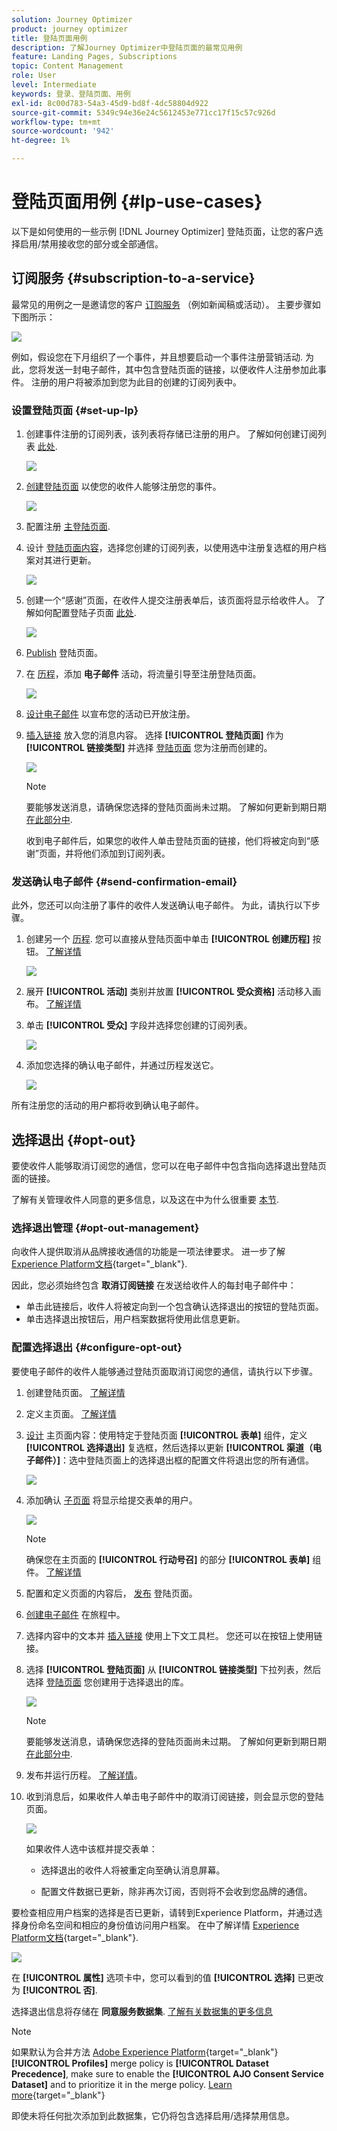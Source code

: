 ```yaml
---
solution: Journey Optimizer
product: journey optimizer
title: 登陆页面用例
description: 了解Journey Optimizer中登陆页面的最常见用例
feature: Landing Pages, Subscriptions
topic: Content Management
role: User
level: Intermediate
keywords: 登录、登陆页面、用例
exl-id: 8c00d783-54a3-45d9-bd8f-4dc58804d922
source-git-commit: 5349c94e36e24c5612453e771cc17f15c57c926d
workflow-type: tm+mt
source-wordcount: '942'
ht-degree: 1%

---
```


# 登陆页面用例 {#lp-use-cases}

以下是如何使用的一些示例 [!DNL Journey Optimizer] 登陆页面，让您的客户选择启用/禁用接收您的部分或全部通信。

## 订阅服务 {#subscription-to-a-service}

最常见的用例之一是邀请您的客户 [订购服务](subscription-list.md) （例如新闻稿或活动）。 主要步骤如下图所示：

![](assets/lp_subscription-uc.png)

例如，假设您在下月组织了一个事件，并且想要启动一个事件注册营销活动<!--to keep your customers that are interested updated on that event-->. 为此，您将发送一封电子邮件，其中包含登陆页面的链接，以便收件人注册参加此事件。 注册的用户将被添加到您为此目的创建的订阅列表中。

### 设置登陆页面 {#set-up-lp}

1. 创建事件注册的订阅列表，该列表将存储已注册的用户。 了解如何创建订阅列表 [此处](subscription-list.md#define-subscription-list).

   ![](assets/lp_subscription-uc-list.png)

1. [创建登陆页面](create-lp.md) 以使您的收件人能够注册您的事件。

   ![](assets/lp_create-lp-details.png)

1. 配置注册 [主登陆页面](create-lp.md#configure-primary-page).

1. 设计 [登陆页面内容](design-lp.md)，选择您创建的订阅列表，以使用选中注册复选框的用户档案对其进行更新。

   ![](assets/lp_subscription-uc-lp-list.png)

1. 创建一个“感谢”页面，在收件人提交注册表单后，该页面将显示给收件人。 了解如何配置登陆子页面 [此处](create-lp.md#configure-subpages).

   ![](assets/lp_subscription-uc-thanks.png)

1. [Publish](create-lp.md#publish) 登陆页面。

1. 在 [历程](../building-journeys/journey.md)，添加 **电子邮件** 活动，将流量引导至注册登陆页面。

   ![](assets/lp_subscription-uc-journey.png)

1. [设计电子邮件](../email/get-started-email-design.md) 以宣布您的活动已开放注册。

1. [插入链接](../email/message-tracking.md#insert-links) 放入您的消息内容。 选择 **[!UICONTROL 登陆页面]** 作为 **[!UICONTROL 链接类型]** 并选择 [登陆页面](create-lp.md#configure-primary-page) 您为注册而创建的。

   ![](assets/lp_subscription-uc-link.png)

   >[!NOTE]
   >
   >要能够发送消息，请确保您选择的登陆页面尚未过期。 了解如何更新到期日期 [在此部分中](create-lp.md#configure-primary-page).

   收到电子邮件后，如果您的收件人单击登陆页面的链接，他们将被定向到“感谢”页面，并将他们添加到订阅列表。

### 发送确认电子邮件 {#send-confirmation-email}

此外，您还可以向注册了事件的收件人发送确认电子邮件。 为此，请执行以下步骤。

1. 创建另一个 [历程](../building-journeys/journey.md). 您可以直接从登陆页面中单击 **[!UICONTROL 创建历程]** 按钮。 [了解详情](create-lp.md#configure-primary-page)

   ![](assets/lp_subscription-uc-create-journey.png)

1. 展开 **[!UICONTROL 活动]** 类别并放置 **[!UICONTROL 受众资格]** 活动移入画布。 [了解详情](../building-journeys/audience-qualification-events.md)

1. 单击 **[!UICONTROL 受众]** 字段并选择您创建的订阅列表。

   ![](assets/lp_subscription-uc-confirm-journey.png)

1. 添加您选择的确认电子邮件，并通过历程发送它。

   ![](assets/lp_subscription-uc-confirm-email.png)

所有注册您的活动的用户都将收到确认电子邮件。

<!--The event registration's subscription list tracks the profiles who registered and you can send them targeted event updates.-->

## 选择退出 {#opt-out}

要使收件人能够取消订阅您的通信，您可以在电子邮件中包含指向选择退出登陆页面的链接。

了解有关管理收件人同意的更多信息，以及这在中为什么很重要 [本节](../privacy/opt-out.md).

### 选择退出管理 {#opt-out-management}

向收件人提供取消从品牌接收通信的功能是一项法律要求。 进一步了解 [Experience Platform文档](https://experienceleague.adobe.com/docs/experience-platform/privacy/regulations/overview.html#regulations){target="_blank"}.

因此，您必须始终包含 **取消订阅链接** 在发送给收件人的每封电子邮件中：

* 单击此链接后，收件人将被定向到一个包含确认选择退出的按钮的登陆页面。
* 单击选择退出按钮后，用户档案数据将使用此信息更新。

### 配置选择退出 {#configure-opt-out}

要使电子邮件的收件人能够通过登陆页面取消订阅您的通信，请执行以下步骤。

1. 创建登陆页面。 [了解详情](create-lp.md)

1. 定义主页面。 [了解详情](create-lp.md#configure-primary-page)

1. [设计](design-lp.md) 主页面内容：使用特定于登陆页面 **[!UICONTROL 表单]** 组件，定义 **[!UICONTROL 选择退出]** 复选框，然后选择以更新 **[!UICONTROL 渠道（电子邮件）]**：选中登陆页面上的选择退出框的配置文件将退出您的所有通信。

   ![](assets/lp_opt-out-primary-lp.png)

   <!--You can also build your own landing page and host it on the third-party system of your choice.-->

1. 添加确认 [子页面](create-lp.md#configure-subpages) 将显示给提交表单的用户。

   ![](assets/lp_opt-out-subpage.png)

   >[!NOTE]
   >
   >确保您在主页面的 **[!UICONTROL 行动号召]** 的部分 **[!UICONTROL 表单]** 组件。 [了解详情](design-lp.md)

1. 配置和定义页面的内容后， [发布](create-lp.md#publish) 登陆页面。

1. [创建电子邮件](../email/get-started-email-design.md) 在旅程中。

1. 选择内容中的文本并 [插入链接](../email/message-tracking.md#insert-links) 使用上下文工具栏。 您还可以在按钮上使用链接。

1. 选择 **[!UICONTROL 登陆页面]** 从 **[!UICONTROL 链接类型]** 下拉列表，然后选择 [登陆页面](create-lp.md#configure-primary-page) 您创建用于选择退出的库。

   ![](assets/lp_opt-out-landing-page.png)

   >[!NOTE]
   >
   >要能够发送消息，请确保您选择的登陆页面尚未过期。 了解如何更新到期日期 [在此部分中](create-lp.md#configure-primary-page).

1. 发布并运行历程。 [了解详情](../building-journeys/journey.md)。

1. 收到消息后，如果收件人单击电子邮件中的取消订阅链接，则会显示您的登陆页面。

   ![](assets/lp_opt-out-submit-form.png)

   如果收件人选中该框并提交表单：

   * 选择退出的收件人将被重定向至确认消息屏幕。

   * 配置文件数据已更新，除非再次订阅，否则将不会收到您品牌的通信。

要检查相应用户档案的选择是否已更新，请转到Experience Platform，并通过选择身份命名空间和相应的身份值访问用户档案。 在中了解详情 [Experience Platform文档](https://experienceleague.adobe.com/docs/experience-platform/profile/ui/user-guide.html#getting-started){target="_blank"}.

![](assets/lp_opt-out-profile-choice.png)

在 **[!UICONTROL 属性]** 选项卡中，您可以看到的值 **[!UICONTROL 选择]** 已更改为 **[!UICONTROL 否]**.

选择退出信息将存储在 **同意服务数据集**. [了解有关数据集的更多信息](../data/get-started-datasets.md)

>[!NOTE]
>
>如果默认为合并方法 [Adobe Experience Platform](https://experienceleague.adobe.com/docs/experience-platform/profile/home.html){target="_blank"} **[!UICONTROL Profiles]** merge policy is **[!UICONTROL Dataset Precedence]**, make sure to enable the **[!UICONTROL AJO Consent Service Dataset]** and to prioritize it in the merge policy. [Learn more](https://experienceleague.adobe.com/docs/experience-platform/profile/merge-policies/ui-guide.html#dataset-precedence-profile){target="_blank"}
>
>即使未将任何批次添加到此数据集，它仍将包含选择启用/选择禁用信息。


<!--

### Other ways to opt out

You can also enable your recipients to unsubscribe whithout using landing pages.

* **One-click opt-out**

    You can add a one-click opt-out link into your email content. This will enable your recipients to quickly unsubscribe from your communications, without being redirected to a landing page where they need to confirm opting out. [Learn more](../privacy/opt-out.md#one-click-opt-out-link)

* **Unsubscribe link in header**

    If the recipients' email client supports displaying an unsubscribe link in the email header, emails sent with [!DNL Journey Optimizer] automatically include this link. [Learn more](../privacy/opt-out.md#unsubscribe-header)

////////


## Leverage landing page submission event {#leverage-lp-event}

You can use information that was submitted on a landing page to send communications to your customers. For example, if a user subscribes to a given subscription list, you can leverage that information to send an email recommending other subscription lists to that user.

To do this, you need to create an event containing the landing page submission information and use it in a journey. Follow the steps below.

1. Go to **[!UICONTROL Administration]** > **[!UICONTROL Configurations]**, and in the **[!UICONTROL Events]** section, select **[!UICONTROL Manage]**.

    ![](assets/lp_subscription-uc-configurations.png)

1. The list of events displays. Select **[!UICONTROL Create Event]**.

    ![](assets/lp_subscription-uc-create-event.png)

1. The event configuration pane opens on the right side of the screen. Configure a rule-based unitary event. [Learn more](../event/about-creating.md)

1. Define the schema: select **[!UICONTROL AJO Email Tracking Experience Event Schema v.1]** (available by default in [!DNL Journey Optimizer]).

    ![](assets/lp_subscription-uc-event-schema.png)

1. In the **[!UICONTROL Fields]** section, select the following elements:

    * **[!UICONTROL _experience]** > **[!UICONTROL customerJourneyManagement]** > **[!UICONTROL messageInteraction]** > **[!UICONTROL Interaction Type]**
    
    * **[!UICONTROL _experience]** > **[!UICONTROL customerJourneyManagement]** > **[!UICONTROL messageInteraction]** > **[!UICONTROL Landing Page Details]** > **[!UICONTROL Landing Page ID]**

    ![](assets/lp_subscription-uc-event-fields.png)

1. Click inside the **[!UICONTROL Event ID condition]** field. Using the simple expression editor, define the condition for the **[!UICONTROL Interaction Type]** and **[!UICONTROL Landing Page ID]** fields. This will be used by the system to identify the events that will trigger your journey.

    ![](assets/lp_subscription-uc-event-id-condition.png)

    >[!NOTE]
    >
    >To find the landing page ID, you can insert the landing page as a link into an email and select the source code from the contextual toolbar to display the landing page information.
    >
    >![](assets/lp_subscription-uc-lp-id.png)

1. Save your changes.

1. Create a [journey](../building-journeys/journey.md). You can do it directly from the landing page by clicking the **[!UICONTROL Create journey]** button. Learn more [here](create-lp.md#configure-primary-page)

    ![](assets/lp_subscription-uc-event-create-journey.png)

1. In the journey, unfold the **[!UICONTROL Events]** category and drop the event that you created into the canvas. Learn more [here](../building-journeys/audience-qualification-events.md)

    ![](assets/lp_subscription-uc-journey-event.png)

1. Unfold the **[!UICONTROL Actions]** category and drop an email action into the canvas.

    ![](assets/lp_subscription-uc-journey-email.png)

///How do you use the information from the event to send an email to the users? -->
